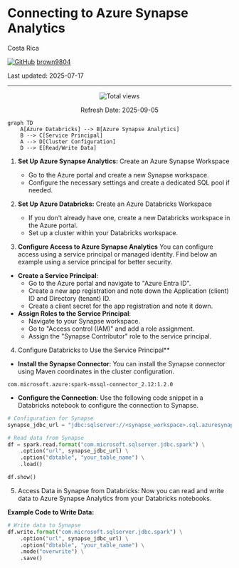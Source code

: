 # Connecting to Azure Synapse Analytics

Costa Rica

[![GitHub](https://img.shields.io/badge/--181717?logo=github&logoColor=ffffff)](https://github.com/)
[brown9804](https://github.com/brown9804)

Last updated: 2025-07-17

----------

<!-- START BADGE -->
<div align="center">
  <img src="https://img.shields.io/badge/Total%20views-1443-limegreen" alt="Total views">
  <p>Refresh Date: 2025-09-05</p>
</div>
<!-- END BADGE -->


```mermaid
graph TD
    A[Azure Databricks] --> B[Azure Synapse Analytics]
    B --> C[Service Principal]
    A --> D[Cluster Configuration]
    D --> E[Read/Write Data]
```

1. **Set Up Azure Synapse Analytics:** Create an Azure Synapse Workspace
   - Go to the Azure portal and create a new Synapse workspace.
   - Configure the necessary settings and create a dedicated SQL pool if needed.

2. **Set Up Azure Databricks:** Create an Azure Databricks Workspace
   - If you don't already have one, create a new Databricks workspace in the Azure portal.
   - Set up a cluster within your Databricks workspace.

3. **Configure Access to Azure Synapse Analytics**
You can configure access using a service principal or managed identity. Find below an example using a service principal for better security.
- **Create a Service Principal**:
   - Go to the Azure portal and navigate to "Azure Entra ID".
   - Create a new app registration and note down the Application (client) ID and Directory (tenant) ID.
   - Create a client secret for the app registration and note it down.
- **Assign Roles to the Service Principal**:
   - Navigate to your Synapse workspace.
   - Go to "Access control (IAM)" and add a role assignment.
   - Assign the "Synapse Contributor" role to the service principal.

4. Configure Databricks to Use the Service Principal**
- **Install the Synapse Connector**: You can install the Synapse connector using Maven coordinates in the cluster configuration.
```plaintext
com.microsoft.azure:spark-mssql-connector_2.12:1.2.0
```
- **Configure the Connection**: Use the following code snippet in a Databricks notebook to configure the connection to Synapse.

```python
# Configuration for Synapse
synapse_jdbc_url = "jdbc:sqlserver://<synapse_workspace>.sql.azuresynapse.net:1433;database=<database_name>;user=<username>@<synapse_workspace>;password=<password>;encrypt=true;trustServerCertificate=false;hostNameInCertificate=*.sql.azuresynapse.net;loginTimeout=30;"

# Read data from Synapse
df = spark.read.format("com.microsoft.sqlserver.jdbc.spark") \
    .option("url", synapse_jdbc_url) \
    .option("dbtable", "your_table_name") \
    .load()

df.show()
```

5. Access Data in Synapse from Databricks: Now you can read and write data to Azure Synapse Analytics from your Databricks notebooks.

**Example Code to Write Data:**

```python
# Write data to Synapse
df.write.format("com.microsoft.sqlserver.jdbc.spark") \
    .option("url", synapse_jdbc_url) \
    .option("dbtable", "your_table_name") \
    .mode("overwrite") \
    .save()
```

